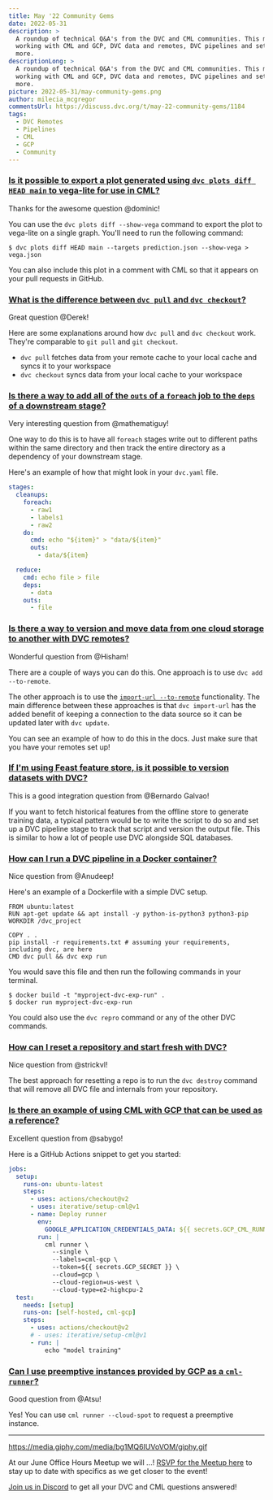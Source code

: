 ```yaml
---
title: May '22 Community Gems
date: 2022-05-31
description: >
  A roundup of technical Q&A's from the DVC and CML communities. This month:
  working with CML and GCP, DVC data and remotes, DVC pipelines and setups, and
  more.
descriptionLong: >
  A roundup of technical Q&A's from the DVC and CML communities. This month:
  working with CML and GCP, DVC data and remotes, DVC pipelines and setups, and
  more.
picture: 2022-05-31/may-community-gems.png
author: milecia_mcgregor
commentsUrl: https://discuss.dvc.org/t/may-22-community-gems/1184
tags:
  - DVC Remotes
  - Pipelines
  - CML
  - GCP
  - Community
---
```


### [Is it possible to export a plot generated using `dvc plots diff HEAD main` to vega-lite for use in CML?](https://discord.com/channels/485586884165107732/563406153334128681/965911829538832435)

Thanks for the awesome question @dominic!

You can use the `dvc plots diff --show-vega` command to export the plot to
vega-lite on a single graph. You'll need to run the following command:

```dvc
$ dvc plots diff HEAD main --targets prediction.json --show-vega > vega.json
```

You can also include this plot in a comment with CML so that it appears on your
pull requests in GitHub.

### [What is the difference between `dvc pull` and `dvc checkout`?](https://discord.com/channels/485586884165107732/563406153334128681/966739538888241192)

Great question @Derek!

Here are some explanations around how `dvc pull` and `dvc checkout` work.
They're comparable to `git pull` and `git checkout`.

- `dvc pull` fetches data from your remote cache to your local cache and syncs
  it to your workspace
- `dvc checkout` syncs data from your local cache to your workspace

### [Is there a way to add all of the `outs` of a `foreach` job to the `deps` of a downstream stage?](https://discord.com/channels/485586884165107732/563406153334128681/967709548393672734)

Very interesting question from @mathematiguy!

One way to do this is to have all `foreach` stages write out to different paths
within the same directory and then track the entire directory as a dependency of
your downstream stage.

Here's an example of how that might look in your `dvc.yaml` file.

```yaml
stages:
  cleanups:
    foreach:
      - raw1
      - labels1
      - raw2
    do:
      cmd: echo "${item}" > "data/${item}"
      outs:
        - data/${item}

  reduce:
    cmd: echo file > file
    deps:
      - data
    outs:
      - file
```

### [Is there a way to version and move data from one cloud storage to another with DVC remotes?](https://discord.com/channels/485586884165107732/563406153334128681/968778284114538496)

Wonderful question from @Hisham!

There are a couple of ways you can do this. One approach is to use
`dvc add --to-remote`.

The other approach is to use the
[`import-url --to-remote`](https://dvc.org/doc/command-reference/import-url#example-transfer-to-remote-storage)
functionality. The main difference between these approaches is that
`dvc import-url` has the added benefit of keeping a connection to the data
source so it can be updated later with `dvc update`.

You can see an example of how to do this in the docs. Just make sure that you
have your remotes set up!

### [If I'm using Feast feature store, is it possible to version datasets with DVC?](https://discord.com/channels/485586884165107732/563406153334128681/968899175561449532)

This is a good integration question from @Bernardo Galvao!

If you want to fetch historical features from the offline store to generate
training data, a typical pattern would be to write the script to do so and set
up a DVC pipeline stage to track that script and version the output file. This
is similar to how a lot of people use DVC alongside SQL databases.

### [How can I run a DVC pipeline in a Docker container?](https://discord.com/channels/485586884165107732/563406153334128681/969640280263389184)

Nice question from @Anudeep!

Here's an example of a Dockerfile with a simple DVC setup.

```docker
FROM ubuntu:latest
RUN apt-get update && apt install -y python-is-python3 python3-pip
WORKDIR /dvc_project

COPY . .
pip install -r requirements.txt # assuming your requirements, including dvc, are here
CMD dvc pull && dvc exp run
```

You would save this file and then run the following commands in your terminal.

```dvc
$ docker build -t "myproject-dvc-exp-run" .
$ docker run myproject-dvc-exp-run
```

You could also use the `dvc repro` command or any of the other DVC commands.

### [How can I reset a repository and start fresh with DVC?](https://discord.com/channels/485586884165107732/485596304961962003/970344379938127892)

Nice question from @strickvl!

The best approach for resetting a repo is to run the `dvc destroy` command that
will remove all DVC file and internals from your repository.

### [Is there an example of using CML with GCP that can be used as a reference?](https://discord.com/channels/485586884165107732/728693131557732403/963512513452970086)

Excellent question from @sabygo!

Here is a GitHub Actions snippet to get you started:

```yaml
jobs:
  setup:
    runs-on: ubuntu-latest
    steps:
      - uses: actions/checkout@v2
      - uses: iterative/setup-cml@v1
      - name: Deploy runner
        env:
          GOOGLE_APPLICATION_CREDENTIALS_DATA: ${{ secrets.GCP_CML_RUNNER_KEY }}
        run: |
          cml runner \
            --single \
            --labels=cml-gcp \
            --token=${{ secrets.GCP_SECRET }} \
            --cloud=gcp \
            --cloud-region=us-west \
            --cloud-type=e2-highcpu-2
  test:
    needs: [setup]
    runs-on: [self-hosted, cml-gcp]
    steps:
      - uses: actions/checkout@v2
      # - uses: iterative/setup-cml@v1
      - run: |
          echo "model training"
```

### [Can I use preemptive instances provided by GCP as a `cml-runner`?](https://discord.com/channels/485586884165107732/728693131557732403/964860322710192202)

Good question from @Atsu!

Yes! You can use `cml runner --cloud-spot` to request a preemptive instance.

---

https://media.giphy.com/media/bg1MQ6IUVoVOM/giphy.gif

At our June Office Hours Meetup we will ...! [RSVP for the Meetup here]() to
stay up to date with specifics as we get closer to the event!

[Join us in Discord](https://discord.com/invite/dvwXA2N) to get all your DVC and
CML questions answered!
